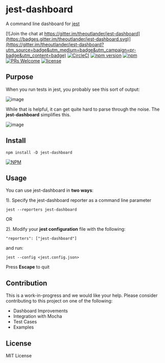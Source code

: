 # jest-dashboard

A command line dashboard for [jest](https://github.com/facebook/jest)

[![Join the chat at https://gitter.im/theoutlander/jest-dashboard](https://badges.gitter.im/theoutlander/jest-dashboard.svg)](https://gitter.im/theoutlander/jest-dashboard?utm_source=badge&utm_medium=badge&utm_campaign=pr-badge&utm_content=badge)
[![CircleCI](https://img.shields.io/circleci/project/github/theoutlander/jest-dashboard.svg)](https://circleci.com/gh/theoutlander/jest-dashboard)
[![npm version](https://badge.fury.io/js/jest-dashboard.svg)](https://badge.fury.io/js/jest-dashboard)
[![npm](https://img.shields.io/npm/dt/jest-dashboard.svg)](https://www.npmjs.com/package/jest-dashboard)
[![PRs Welcome](https://img.shields.io/badge/PRs-welcome-brightgreen.svg?style=flat-square)](http://makeapullrequest.com)
[![license](https://img.shields.io/github/license/mashape/apistatus.svg)](https://github.com/theoutlander/jest-dashboard/blob/master/LICENSE)

## Purpose

When you run tests in jest, you probably see this sort of output:

![image](https://user-images.githubusercontent.com/749084/34291652-0ffb9582-e6b2-11e7-9a9f-946524afaedd.png)

While that is helpful, it can get quite hard to parse through the noise. The **jest-dashboard** simplifies this.

![image](https://user-images.githubusercontent.com/749084/34291630-f81399a6-e6b1-11e7-8497-a232694827bb.png)


## Install

```npm install -D jest-dashboard```

[![NPM](https://nodei.co/npm/jest-dashboard.png)](https://npmjs.org/package/jest-dashboard)


## Usage

You can use jest-dashboard in **two ways**:

1). Specify the jest-dashboard reporter as a command line parameter

```
jest --reporters jest-dashboard
```

OR



2). Modify your **jest configuration** file with the following:

```
"reporters": ["jest-dashboard"]
```

and run:

```
jest --config <jest.config.json>
```

Press **Escape** to quit


## Contribution

This is a work-in-progress and we would like your help. Please consider contributing to this project on one of the following:

- Dashboard Improvements
- Integration with Mocha
- Test Cases
- Examples

## License

MIT License
